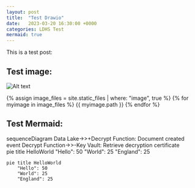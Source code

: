 ```yaml
---
layout: post
title:  "Test Drawio"
date:   2023-03-20 16:30:00 +0000
categories: LDHS Test
mermaid: true
---
```


This is a test post:

## Test image:
![Alt text]({{site.baseurl}}/drawings/test.drawio.svg)

{% assign image_files = site.static_files | where: "image", true %}
{% for myimage in image_files %}
  {{ myimage.path }}
{% endfor %}


## Test Mermaid:

<div class="mermaid">
sequenceDiagram
    Data Lake->>+Decrypt Function: Document created event
    Decrypt Function->>-Key Vault: Retrieve decryption certificate
</div>

<div class="mermaid">
    pie title HelloWorld
        "Hello": 50
        "World": 25
        "England": 25
</div>

```mermaid!
pie title HelloWorld
    "Hello": 50
    "World": 25
    "England": 25
```

